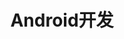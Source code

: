 ---
title: Android开发
description: 您可以使用 Kotlin、Java 编程语言和 C++ 语言编写 Android 应用。Android SDK 工具编译 将您的代码以及任何数据和资源文件导入 APK 或 Android App Bundle。
image: Android_logo_2023.svg

# Badge style
style:
    background: "#2a9d8f"
    color: "#fff"
---